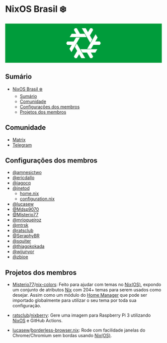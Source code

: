 # NixOS Brasil ❄️

![](./arte/verde-horizontal.png)

## Sumário

- [NixOS Brasil ❄️](#nixos-brasil-️)
  - [Sumário](#sumário)
  - [Comunidade](#comunidade)
  - [Configurações dos membros](#configurações-dos-membros)
  - [Projetos dos membros](#projetos-dos-membros)

## Comunidade

- [Matrix](https://matrix.to/#/!NvobJHtwbYxkhqfmXF:matrix.org)
- [Telegram](https://t.me/nixosbrasil)

## Configurações dos membros

- [@amnesictwo](https://gitlab.com/amnesictwo/mydotfiles.git)
- [@ericdallo](https://github.com/ericdallo/dotfiles)
- [@iagocq](https://github.com/iagocq/nixos-config)
- [@jnetod](https://gitlab.com/jjjnnn)
  - [home.nix](https://gitlab.com/-/snippets/1879164)
  - [configuration.nix](https://gitlab.com/-/snippets/1880962)
- [@lucasew](http://github.com/lucasew/nixcfg)
- [@Mdsp9070](https://github.com/Mdsp9070/dotfiles)
- [@Misterio77](https://github.com/Misterio77/nix-config)
- [@mrioqueiroz](https://github.com/mrioqueiroz/dotfiles)
- [@mtrsk](https://github.com/mtrsk/nixos-config)
- [@ratsclub](https://github.com/ratsclub/dotfiles)
- [@SeraphyBR](https://github.com/SeraphyBR/dotfiles)
- [@squiter](https://github.com/squiter/nix-config)
- [@thiagokokada](https://github.com/thiagokokada/nix-configs)
- [@wjjunyor](https://github.com/wjjunyor/My-NixOS-Configuration)
- [@zbioe](https://github.com/zbioe/dotnix)

## Projetos dos membros

- [Misterio77][]/[nix-colors](https://github.com/Misterio77/nix-colors):
  Feito para ajudar com temas no [Nix(OS)][], expondo um conjunto de atributos
  [Nix][] com 204+ temas para serem usados como desejar. Assim como um módulo do
  [Home Manager][] que pode ser importado globalmente para utilizar o seu tema
  por toda sua configuração.

- [ratsclub][]/[nixberry](https://github.com/ratsclub/nixberry): Gere uma imagem
  para Raspberry Pi 3 utilizando [NixOS] e GitHub Actions.

- [lucasew][]/[borderless-browser.nix](https://github.com/lucasew/borderless-browser.nix):
  Rode com facilidade janelas do Chrome/Chromium sem bordas usando [Nix(OS)].

[amnesictwo]: https://gitlab.com/amnesictwo
[ericdallo]: https://github.com/ericdallo
[iagocq]: https://github.com/iagocq
[jnetod]: https://gitlab.com/jjjnnn
[lucasew]: https://github.com/lucasew
[mdsp9070]: https://github.com/Mdsp9070
[misterio77]: https://github.com/Misterio77
[mrioqueiroz]: https://github.com/mrioqueiroz
[mtrsk]: https://github.com/mtrsk
[ratsclub]: https://github.com/ratsclub/
[seraphybr]: https://github.com/SeraphyBR
[squiter]: https://github.com/squiter
[thiagokokada]: https://github.com/thiagokokada
[wjjunyor]: https://github.com/wjjunyor
[zbioe]: https://github.com/zbioe
[nix(os)]: https://nixos.org
[nix]: https://nixos.org
[nixos]: https://nixos.org
[home manager]: https://github.com/nix-community/home-manager
